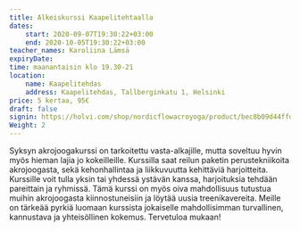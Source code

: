 ```yaml
---
title: Alkeiskurssi Kaapelitehtaalla
dates:
    start: 2020-09-07T19:30:22+03:00
    end: 2020-10-05T19:30:22+03:00
teacher_names: Karoliina Lämsä
expiryDate:
time: maanantaisin klo 19.30-21
location: 
    name: Kaapelitehdas
    address: Kaapelitehdas, Tallberginkatu 1, Helsinki
price: 5 kertaa, 95€
draft: false
signin: https://holvi.com/shop/nordicflowacroyoga/product/bec8b09d44ffd191dcac6144d603846e/
Weight: 2
---
```

Syksyn akrojoogakurssi on tarkoitettu vasta-alkajille, mutta soveltuu hyvin myös hieman lajia jo kokeilleille. 
Kurssilla saat reilun paketin perustekniikoita akrojoogasta, sekä kehonhallintaa ja liikkuvuutta kehittäviä 
harjoitteita. Kurssille voit tulla yksin tai yhdessä ystävän kanssa, harjoituksia tehdään pareittain ja ryhmissä. 
Tämä kurssi on myös oiva mahdollisuus tutustua muihin akrojoogasta kiinnostuneisiin ja löytää uusia treenikavereita. 
Meille on tärkeää pyrkiä luomaan kurssista jokaiselle mahdollisimman turvallinen, kannustava ja yhteisöllinen kokemus. 
Tervetuloa mukaan!
